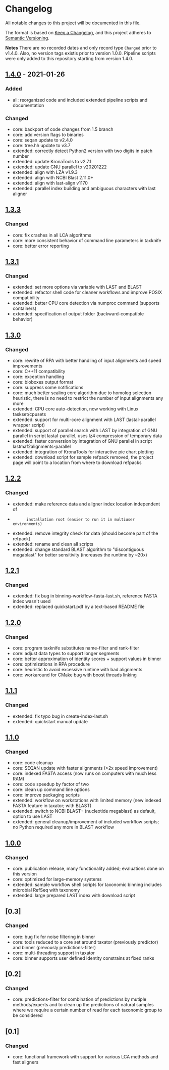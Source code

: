 # Changelog
All notable changes to this project will be documented in this file.

The format is based on [Keep a Changelog](https://keepachangelog.com/en/1.0.0/),
and this project adheres to [Semantic Versioning](https://semver.org/spec/v2.0.0.html).

**Notes**
There are no recorded dates and only record type `Changed` prior to v1.4.0.
Also, no version tags existis prior to version 1.0.0. Pipeline scripts were only
added to this repository starting from version 1.4.0.

## [1.4.0] - 2021-01-26
### Added
* all: reorganized code and included extended pipeline scripts and documentation

### Changed
* core: backport of code changes from 1.5 branch
* core: add version flags to binaries
* core: seqan update to v2.4.0
* core: tree.hh update to v3.7
* extended: correctly detect Python2 version with two digits in patch number
* extended: update KronaTools to v2.7.1
* extended: update GNU parallel to v20201222
* extended: align with LZA v1.9.3
* extended: align with NCBI Blast 2.11.0+
* extended: align with last-align v1170
* extended: parallel index building and ambiguous characters with last aligner

## [1.3.3]
### Changed
* core: fix crashes in all LCA algorithms
* core: more consistent behavior of command line parameters in taxknife
* core: better error reporting

## [1.3.1]
### Changed
* extended: set more options via variable with LAST and BLAST
* extended: refactor shell code for cleaner workflows and
            improve POSIX compatibility
* extended: better CPU core detection via numproc command (supports containers)
* extended: specification of output folder (backward-compatible behavior)

## [1.3.0]
### Changed
* core: rewrite of RPA with better handling of input alignments and
        speed improvements
* core: C++11 compatibility
* core: exception handling
* core: bioboxes output format
* core: suppress some notifications
* core: much better scaling core algorithm due to homolog selection heuristic,
        there is no need to restrict the number of input alignments any more
* extended: CPU core auto-detection, now working with Linux taskset/cpusets
* extended: support for multi-core alignment with LAST
            (lastal-parallel wrapper script)
* extended: support of parallel search with LAST by integration of GNU parallel
            in script lastal-parallel, uses lz4 compression of temporary data
* extended: faster conversion by integration of GNU parallel in script
            lastmaf2alignments-parallel
* extended: integration of KronaTools for interactive pie chart plotting
* extended: download script for sample refpack removed, the project page will
            point to a location from where to download refpacks

## [1.2.2]
### Changed
* extended: make reference data and aligner index location independent of
*           installation root (easier to run it in multiuser environments)
* extended: remove integrity check for data (should become part of the refpack)
* extended: rename and clean all scripts
* extended: change standard BLAST algorithm to "discontiguous megablast"
            for better sensitivity (increases the runtime by ~20x)

## [1.2.1]
### Changed
* extended: fix bug in binning-workflow-fasta-last.sh, reference FASTA index wasn't used
* extended: replaced quickstart.pdf by a text-based README file

## [1.2.0]
### Changed
* core: program taxknife substitutes name-filter and rank-filter
* core: adjust data types to support longer segments
* core: better approximation of identity scores + support values in binner
* core: optimizations in RPA procedure
* core: heuristic to avoid excessive runtime with bad alignments
* core: workaround for CMake bug with boost threads linking

## [1.1.1]
### Changed
* extended: fix typo bug in create-index-last.sh
* extended: quickstart manual update

## [1.1.0]
### Changed
* core: code cleanup
* core: SEQAN update with faster alignments (>2x speed improvement)
* core: indexed FASTA access (now runs on computers with much less RAM)
* core: code speedup by factor of two
* core: clean up command line options
* core: improve packaging scripts
* extended: workflow on workstations with limited memory
            (new indexed FASTA feature in taxator; with BLAST)
* extended: switch to NCBI BLAST+ (nucleotide megablast) as default,
            option to use LAST
* extended: general cleanup/improvement of included workflow scripts;
            no Python required any more in BLAST workflow

## [1.0.0]
### Changed
* core: publication release, many functionality added;
  evaluations done on this version
* core: optimized for large-memory systems
* extended: sample workflow shell scripts for taxonomic binning
  includes microbial RefSeq with taxonomy
* extended: large prepared LAST index with download script

## [0.3]
### Changed
* core: bug fix for noise filtering in binner
* core: tools reduced to a core set around taxator (previously predictor) and binner
  (prevously predictions-filter)
* core: multi-threading support in taxator
* core: binner supports user defined identity constrains at fixed ranks

## [0.2]
### Changed
* core: predictions-filter for combination of predictions by mutiple methods/experts
  and to clean up the predictions of natural samples where we require a certain
  number of read for each taxonomic group to be considered

## [0.1]
### Changed
* core: functional framework with support for various LCA methods and fast aligners

[Unreleased]: https://github.com/fungs/taxator-tk/compare/v1.3.3...HEAD
[1.4.0]: https://github.com/fungs/taxator-tk/compare/v1.3.3...v1.4.0
[1.3.3]: https://github.com/fungs/taxator-tk/compare/v1.3.2...v1.3.3
[1.3.1]: https://github.com/fungs/taxator-tk/compare/v1.3.1...v1.3.0
[1.3.0]: https://github.com/fungs/taxator-tk/compare/v1.2.2...v1.3.0
[1.2.2]: https://github.com/fungs/taxator-tk/compare/v1.2.1...v1.2.2
[1.2.1]: https://github.com/fungs/taxator-tk/compare/v1.2.0...v1.2.1
[1.2.0]: https://github.com/fungs/taxator-tk/compare/v1.1.1...v1.2.0
[1.1.1]: https://github.com/fungs/taxator-tk/compare/v1.1.0...v1.1.1
[1.1.0]: https://github.com/fungs/taxator-tk/compare/v1.0.0...v1.1.1
[1.0.0]: https://github.com/fungs/taxator-tk/releases/tag/v1.0.0
